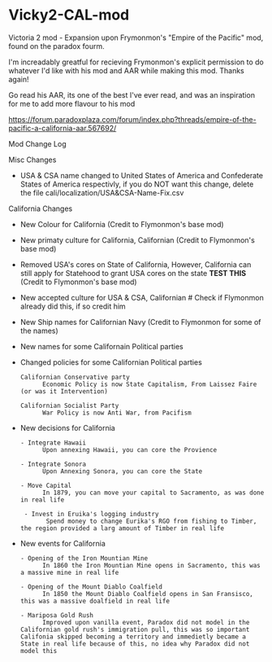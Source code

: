 # Vicky2-CAL-mod
Victoria 2 mod - Expansion upon Frymonmon's "Empire of the Pacific" mod, found on the paradox fourm.

I'm increadably greatful for recieving Frymonmon's explicit permission to do whatever I'd like with his mod and AAR while making this mod. Thanks again!

Go read his AAR, its one of the best I've ever read, and was an inspiration for me to add more flavour to his mod

https://forum.paradoxplaza.com/forum/index.php?threads/empire-of-the-pacific-a-california-aar.567692/

Mod Change Log

Misc Changes

- USA & CSA name changed to United States of America and Confederate States of America respectivly, if you do NOT want this change, delete the file cali/localization/USA&CSA-Name-Fix.csv

California Changes

- New Colour for California (Credit to Flymonmon's base mod)

- New primaty culture for California, Californian (Credit to Flymonmon's base mod)

- Removed USA's cores on State of California, However, California can still apply for Statehood to grant USA cores on the state **TEST THIS** (Credit to Flymonmon's base mod)

- New accepted culture for USA & CSA, Californian     # Check if Flymonmon already did this, if so credit him

- New Ship names for Californian Navy (Credit to Flymonmon for some of the names)

- New names for some Californain Political parties

- Changed policies for some Californian Political parties

      Californian Conservative party
            Economic Policy is now State Capitalism, From Laissez Faire (or was it Intervention)
            
      Californian Socialist Party
            War Policy is now Anti War, from Pacifism

- New decisions for California

      - Integrate Hawaii
            Upon annexing Hawaii, you can core the Provience
          
      - Integrate Sonora
            Upon Annexing Sonora, you can core the State
      
      - Move Capital
            In 1879, you can move your capital to Sacramento, as was done in real life
          
       - Invest in Eruika's logging industry
             Spend money to change Eurika's RGO from fishing to Timber, the region provided a larg amount of Timber in real life
       
- New events for California

      - Opening of the Iron Mountian Mine
            In 1860 the Iron Mountian Mine opens in Sacramento, this was a massive mine in real life
    
      - Opening of the Mount Diablo Coalfield
            In 1850 the Mount Diablo Coalfield opens in San Fransisco, this was a massive doalfield in real life
        
      - Mariposa Gold Rush
            Improved upon vanilla event, Paradox did not model in the Californian gold rush's immigration pull, this was so important Califonia skipped becoming a territory and immedietly became a State in real life because of this, no idea why Paradox did not model this
        
